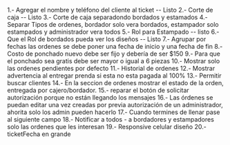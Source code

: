 1.- Agregar el nombre y teléfono del cliente al ticket -- Listo
2.- Corte de caja -- Listo
3.- Corte de caja separadondo bordados y estamados
4.- Separar Tipos de ordenes, bordador solo vera bordados, estampador solo estampados y administrador vera todos
5.- Rol para Estampado -- listo
6.- Que el Rol de bordados pueda ver los diseños -- Listo
7.- Agrupar por fechas las ordenes se debe poner una fecha de inicio y una fecha de fin
8.- Costo de ponchado nuevo debe ser fijo y debería de ser $150
9.- Para que el ponchado sea gratis debe ser mayor o igual a 6 piezas
10.- Mostrar solo las ordenes pendientes por defecto
11.- Historial de ordenes
12.- Mostrar advertencia al entregar prenda si esta no esta pagada al 100%
13.- Permitir buscar clientes
14.- En la seccion de ordenes mostrar el estado de la orden, entregada por cajero/bordador.
15.- reparar el botón de solicitar autorización porque no están llegando los mensajes
16.- Las órdenes se puedan editar una vez creadas por previa autorización de un administrador, ahorita solo los admin pueden hacerlo
17.- Cuando termines de llenar pase al siguiente campo
18.- Notificar a todos - a bordadores y estampadores solo las ordenes que les interesan
19.- Responsive celular diseño
20.- ticketFecha en grande
